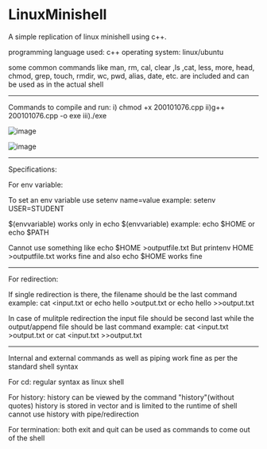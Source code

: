 # LinuxMinishell
A simple replication of linux minishell using c++. 


programming language used: c++
operating system: linux/ubuntu

some common commands like man, rm, cal, clear ,ls ,cat, less, more, head, chmod, grep, touch, rmdir, 
wc, pwd, alias, date,  etc. are included and can be used as in the actual shell
					
---------------------

Commands to compile and run: 
	i) chmod +x 200101076.cpp
	ii)g++ 200101076.cpp -o exe
	iii)./exe
	
![image](https://user-images.githubusercontent.com/83627593/177609262-96eece23-8131-4782-897b-46d9f08a3ead.png)


![image](https://user-images.githubusercontent.com/83627593/177609169-507af3eb-c8e6-4e75-af05-2f7c06c56c0f.png)


---------------------

Specifications:


For env variable: 

To set an env variable use setenv name=value
	example: setenv USER=STUDENT
	
$(envvariable) works only in echo $(envvariable)
	example: echo $HOME    or    echo $PATH
	
Cannot use something like echo $HOME >outputfile.txt 
But printenv HOME >outputfile.txt works fine and also echo $HOME works fine

---------------------

For redirection:

If single redirection is there, the filename should be the last command
	example: cat <input.txt 	or 		echo hello >output.txt or echo hello >>output.txt

In case of mulitple redirection the input file should be second last while the output/append file should be last command
	example: cat <input.txt >output.txt		 or		 cat <input.txt >>output.txt

--------------------

Internal and external commands as well as piping work fine as per the standard shell syntax

For cd: 
regular syntax as linux shell

For history:
history can be viewed by the command "history"(without quotes)
history is stored in vector and is limited to the runtime of shell
cannot use history with pipe/redirection

For termination:
both exit and quit can be used as commands to come out of the shell
